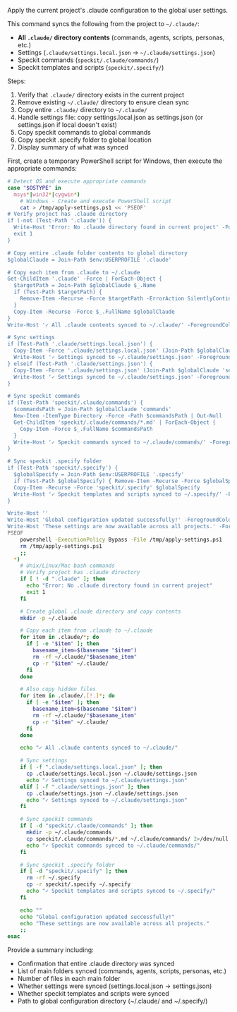 Apply the current project's .claude configuration to the global user settings.

This command syncs the following from the project to `~/.claude/`:
- **All `.claude/` directory contents** (commands, agents, scripts, personas, etc.)
- Settings (`.claude/settings.local.json` → `~/.claude/settings.json`)
- Speckit commands (`speckit/.claude/commands/`)
- Speckit templates and scripts (`speckit/.specify/`)

Steps:
1. Verify that `.claude/` directory exists in the current project
2. Remove existing `~/.claude/` directory to ensure clean sync
3. Copy entire `.claude/` directory to `~/.claude/`
4. Handle settings file: copy settings.local.json as settings.json (or settings.json if local doesn't exist)
5. Copy speckit commands to global commands
6. Copy speckit .specify folder to global location
7. Display summary of what was synced

First, create a temporary PowerShell script for Windows, then execute the appropriate commands:

```bash
# Detect OS and execute appropriate commands
case "$OSTYPE" in
  msys*|win32*|cygwin*)
    # Windows - Create and execute PowerShell script
    cat > /tmp/apply-settings.ps1 << 'PSEOF'
# Verify project has .claude directory
if (-not (Test-Path '.claude')) {
  Write-Host 'Error: No .claude directory found in current project' -ForegroundColor Red
  exit 1
}

# Copy entire .claude folder contents to global directory
$globalClaude = Join-Path $env:USERPROFILE '.claude'

# Copy each item from .claude to ~/.claude
Get-ChildItem '.claude' -Force | ForEach-Object {
  $targetPath = Join-Path $globalClaude $_.Name
  if (Test-Path $targetPath) {
    Remove-Item -Recurse -Force $targetPath -ErrorAction SilentlyContinue
  }
  Copy-Item -Recurse -Force $_.FullName $globalClaude
}
Write-Host '✓ All .claude contents synced to ~/.claude/' -ForegroundColor Green

# Sync settings
if (Test-Path '.claude/settings.local.json') {
  Copy-Item -Force '.claude/settings.local.json' (Join-Path $globalClaude 'settings.json')
  Write-Host '✓ Settings synced to ~/.claude/settings.json' -ForegroundColor Green
} elseif (Test-Path '.claude/settings.json') {
  Copy-Item -Force '.claude/settings.json' (Join-Path $globalClaude 'settings.json')
  Write-Host '✓ Settings synced to ~/.claude/settings.json' -ForegroundColor Green
}

# Sync speckit commands
if (Test-Path 'speckit/.claude/commands') {
  $commandsPath = Join-Path $globalClaude 'commands'
  New-Item -ItemType Directory -Force -Path $commandsPath | Out-Null
  Get-ChildItem 'speckit/.claude/commands/*.md' | ForEach-Object {
    Copy-Item -Force $_.FullName $commandsPath
  }
  Write-Host '✓ Speckit commands synced to ~/.claude/commands/' -ForegroundColor Green
}

# Sync speckit .specify folder
if (Test-Path 'speckit/.specify') {
  $globalSpecify = Join-Path $env:USERPROFILE '.specify'
  if (Test-Path $globalSpecify) { Remove-Item -Recurse -Force $globalSpecify }
  Copy-Item -Recurse -Force 'speckit/.specify' $globalSpecify
  Write-Host '✓ Speckit templates and scripts synced to ~/.specify/' -ForegroundColor Green
}

Write-Host ''
Write-Host 'Global configuration updated successfully!' -ForegroundColor Cyan
Write-Host 'These settings are now available across all projects.' -ForegroundColor Cyan
PSEOF
    powershell -ExecutionPolicy Bypass -File /tmp/apply-settings.ps1
    rm /tmp/apply-settings.ps1
    ;;
  *)
    # Unix/Linux/Mac bash commands
    # Verify project has .claude directory
    if [ ! -d ".claude" ]; then
      echo "Error: No .claude directory found in current project"
      exit 1
    fi

    # Create global .claude directory and copy contents
    mkdir -p ~/.claude

    # Copy each item from .claude to ~/.claude
    for item in .claude/*; do
      if [ -e "$item" ]; then
        basename_item=$(basename "$item")
        rm -rf ~/.claude/"$basename_item"
        cp -r "$item" ~/.claude/
      fi
    done

    # Also copy hidden files
    for item in .claude/.[!.]*; do
      if [ -e "$item" ]; then
        basename_item=$(basename "$item")
        rm -rf ~/.claude/"$basename_item"
        cp -r "$item" ~/.claude/
      fi
    done

    echo "✓ All .claude contents synced to ~/.claude/"

    # Sync settings
    if [ -f ".claude/settings.local.json" ]; then
      cp .claude/settings.local.json ~/.claude/settings.json
      echo "✓ Settings synced to ~/.claude/settings.json"
    elif [ -f ".claude/settings.json" ]; then
      cp .claude/settings.json ~/.claude/settings.json
      echo "✓ Settings synced to ~/.claude/settings.json"
    fi

    # Sync speckit commands
    if [ -d "speckit/.claude/commands" ]; then
      mkdir -p ~/.claude/commands
      cp speckit/.claude/commands/*.md ~/.claude/commands/ 2>/dev/null
      echo "✓ Speckit commands synced to ~/.claude/commands/"
    fi

    # Sync speckit .specify folder
    if [ -d "speckit/.specify" ]; then
      rm -rf ~/.specify
      cp -r speckit/.specify ~/.specify
      echo "✓ Speckit templates and scripts synced to ~/.specify/"
    fi

    echo ""
    echo "Global configuration updated successfully!"
    echo "These settings are now available across all projects."
    ;;
esac
```

Provide a summary including:
- Confirmation that entire .claude directory was synced
- List of main folders synced (commands, agents, scripts, personas, etc.)
- Number of files in each main folder
- Whether settings were synced (settings.local.json → settings.json)
- Whether speckit templates and scripts were synced
- Path to global configuration directory (~/.claude/ and ~/.specify/)
